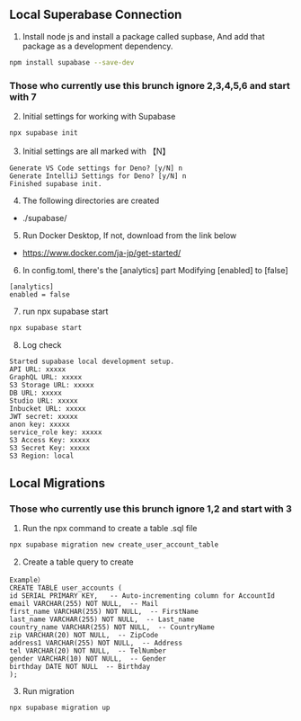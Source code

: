 ## Local Superabase Connection

1. Install node js and install a package called supbase, And add that package as a development dependency.
```bash
npm install supabase --save-dev
```
### Those who currently use this brunch ignore 2,3,4,5,6 and start with 7

2. Initial settings for working with Supabase
```bash
npx supabase init
```
3. Initial settings are all marked with 【N】
```
Generate VS Code settings for Deno? [y/N] n
Generate IntelliJ Settings for Deno? [y/N] n
Finished supabase init.
```

4. The following directories are created
- ./supabase/

5. Run Docker Desktop, If not, download from the link below
- https://www.docker.com/ja-jp/get-started/

6. In config.toml, there's the [analytics] part Modifying [enabled] to [false]
```
[analytics]
enabled = false
```

7. run npx supabase start
```bash
npx supabase start
```

8. Log check
```
Started supabase local development setup.
API URL: xxxxx
GraphQL URL: xxxxx
S3 Storage URL: xxxxx
DB URL: xxxxx
Studio URL: xxxxx
Inbucket URL: xxxxx
JWT secret: xxxxx
anon key: xxxxx
service_role key: xxxxx
S3 Access Key: xxxxx
S3 Secret Key: xxxxx
S3 Region: local
```

## Local Migrations

### Those who currently use this brunch ignore 1,2 and start with 3

1. Run the npx command to create a table .sql file
```bash
npx supabase migration new create_user_account_table  
```
2. Create a table query to create
```
Example）
CREATE TABLE user_accounts (
id SERIAL PRIMARY KEY,   -- Auto-incrementing column for AccountId
email VARCHAR(255) NOT NULL,  -- Mail
first_name VARCHAR(255) NOT NULL,  -- FirstName
last_name VARCHAR(255) NOT NULL,  -- Last_name
country_name VARCHAR(255) NOT NULL,  -- CountryName
zip VARCHAR(20) NOT NULL,  -- ZipCode
address1 VARCHAR(255) NOT NULL,  -- Address
tel VARCHAR(20) NOT NULL,  -- TelNumber
gender VARCHAR(10) NOT NULL,  -- Gender
birthday DATE NOT NULL  -- Birthday
);
```
3. Run migration
```bash
npx supabase migration up
```